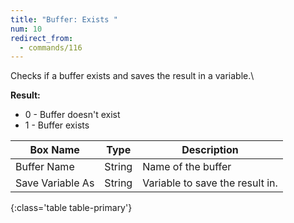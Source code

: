 ```yaml
---
title: "Buffer: Exists "
num: 10
redirect_from:
  - commands/116
---
```


Checks if a buffer exists and saves the result in a variable.\

**Result:**
- 0 - Buffer doesn't exist
- 1 - Buffer exists


| Box Name | Type | Description |
|-------|--------|--------
|Buffer Name	|String	| Name of the buffer
|Save Variable As|String|Variable to save the result in.
{:class='table table-primary'}









